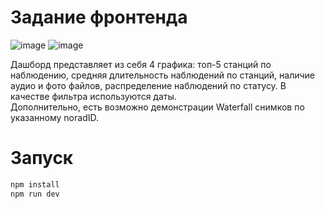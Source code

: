 # Задание фронтенда

![image](https://github.com/user-attachments/assets/c0673680-8683-4844-8984-1d5b5545ad64)
![image](https://github.com/user-attachments/assets/24a4ea8e-f4c7-4283-bc89-2474481b37e7)

Дашборд представляет из себя 4 графика: топ-5 станций по наблюдению, средняя длительность наблюдений по станций, наличие аудио и фото файлов, распределение наблюдений по статусу. В качестве фильтра используются даты.  
Дополнительно, есть возможно демонстрации Waterfall снимков по указанному noradID.

# Запуск

```js
npm install
npm run dev
```
